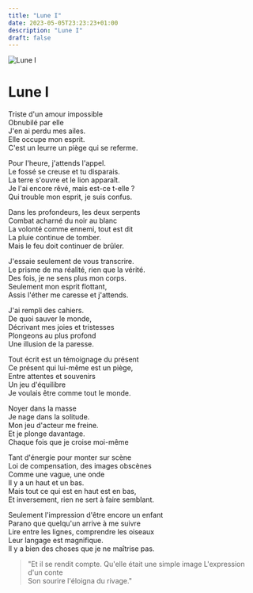 ```yaml
---
title: "Lune I"
date: 2023-05-05T23:23:23+01:00
description: "Lune I"
draft: false
---
```


![Lune I](https://i.ibb.co/WDc0vpt/Maier-BNF-Gravure-Atalante-Fugitive-30-moy.jpg "Lune I")

# Lune I

Triste d'un amour impossible  
Obnubilé par elle  
J'en ai perdu mes ailes.  
Elle occupe mon esprit.  
C'est un leurre un piège qui se referme.  

Pour l'heure, j'attends l'appel.  
Le fossé se creuse et tu disparais.  
La terre s'ouvre et le lion apparaît.  
Je l'ai encore rêvé, mais est-ce t-elle ?  
Qui trouble mon esprit, je suis confus.  

Dans les profondeurs, les deux serpents  
Combat acharné du noir au blanc  
La volonté comme ennemi, tout est dit  
La pluie continue de tomber.  
Mais le feu doit continuer de brûler.  

J'essaie seulement de vous transcrire.  
Le prisme de ma réalité, rien que la vérité.  
Des fois, je ne sens plus mon corps.  
Seulement mon esprit flottant,  
Assis l'éther me caresse et j'attends.  

J'ai rempli des cahiers.  
De quoi sauver le monde,  
Décrivant mes joies et tristesses  
Plongeons au plus profond  
Une illusion de la paresse.  

Tout écrit est un témoignage du présent  
Ce présent qui lui-même est un piège,  
Entre attentes et souvenirs  
Un jeu d'équilibre  
Je voulais être comme tout le monde.  

Noyer dans la masse  
Je nage dans la solitude.  
Mon jeu d'acteur me freine.  
Et je plonge davantage.  
Chaque fois que je croise moi-même  

Tant d'énergie pour monter sur scène  
Loi de compensation, des images obscènes  
Comme une vague, une onde  
Il y a un haut et un bas.  
Mais tout ce qui est en haut est en bas,  
Et inversement, rien ne sert à faire semblant.  

Seulement l'impression d'être encore un enfant  
Parano que quelqu'un arrive à me suivre  
Lire entre les lignes, comprendre les oiseaux  
Leur langage est magnifique.  
Il y a bien des choses que je ne maîtrise pas.  


>"Et il se rendit compte.
>Qu'elle était une simple image
>L'expression d'un conte  
>Son sourire l'éloigna du rivage."